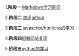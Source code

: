 1.**阶段一** [Markdown学习笔记](https://github.com/Mr-Chenxii/Learning/blob/main/%E9%98%B6%E6%AE%B5%E4%B8%80%EF%BC%9AMarkdown%E5%BF%AB%E9%80%9F%E5%85%A5%E9%97%A8(typora).md)

2.**阶段二** [初识github](https://github.com/Mr-Chenxii/Learning/blob/main/%E9%98%B6%E6%AE%B5%E4%BA%8C%EF%BC%9A%E5%88%9D%E8%AF%86github.md)

3.**阶段三** [javascript/html/css的学习](https://github.com/Mr-Chenxii/Learning/blob/main/%E9%98%B6%E6%AE%B5%E4%B8%89%EF%BC%9AJavaScript%E5%AD%A6%E4%B9%A0.md)

4.**阶段四**[招新网站复现](https://mr-chenxii.github.io/web/)

5.**阶段五**[python的学习](https://github.com/Mr-Chenxii/Learning/blob/main/%E9%98%B6%E6%AE%B5%E4%BA%94%EF%BC%9Apython%E7%AC%94%E8%AE%B0.md)
